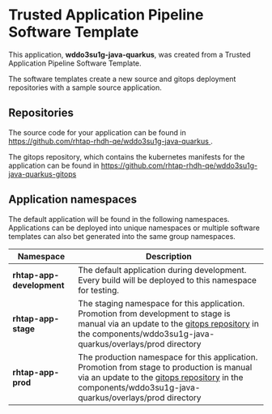 # Trusted Application Pipeline Software Template

This application, **wddo3su1g-java-quarkus**, was created from a Trusted Application Pipeline Software Template.

The software templates create a new source and gitops deployment repositories with a sample source application. 

## Repositories

The source code for your application can be found in [https://github.com/rhtap-rhdh-qe/wddo3su1g-java-quarkus ](https://github.com/rhtap-rhdh-qe/wddo3su1g-java-quarkus ).
 
The gitops repository, which contains the kubernetes manifests for the application can be found in 
[https://github.com/rhtap-rhdh-qe/wddo3su1g-java-quarkus-gitops ](https://github.com/rhtap-rhdh-qe/wddo3su1g-java-quarkus-gitops ) 

## Application namespaces 

The default application will be found in the following namespaces. Applications can be deployed into unique namespaces or multiple software templates can also bet generated into the same group namespaces.  

|  Namespace   |  Description   |  
| -------- | -------- |   
| **rhtap-app-development** | The default application during development. Every build will be deployed to this namespace for testing. | 
| **rhtap-app-stage** | The staging namespace for this application. Promotion from development to stage is manual via an update to the [gitops repository](https://github.com/rhtap-rhdh-qe/wddo3su1g-java-quarkus-gitops ) in the components/wddo3su1g-java-quarkus/overlays/prod directory |  
| **rhtap-app-prod** | The production namespace for this application. Promotion from stage to production is manual via an update to the [gitops repository](https://github.com/rhtap-rhdh-qe/wddo3su1g-java-quarkus-gitops ) in the components/wddo3su1g-java-quarkus/overlays/prod directory | 